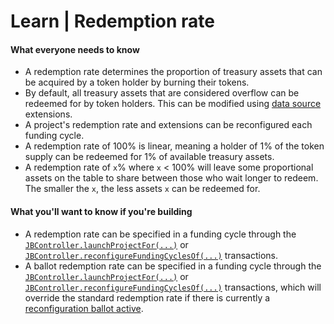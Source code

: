 # Learn | Redemption rate

#### What everyone needs to know

* A redemption rate determines the proportion of treasury assets that can be acquired by a token holder by burning their tokens.
* By default, all treasury assets that are considered overflow can be redeemed for by token holders. This can be modified using [data source](data-source.md) extensions.
* A project's redemption rate and extensions can be reconfigured each funding cycle.
* A redemption rate of 100% is linear, meaning a holder of 1% of the token supply can be redeemed for 1% of available treasury assets.
* A redemption rate of `x`% where `x` < 100% will leave some proportional assets on the table to share between those who wait longer to redeem. The smaller the `x`, the less assets `x` can be redeemed for.

#### What you'll want to know if you're building

* A redemption rate can be specified in a funding cycle through the [`JBController.launchProjectFor(...)`](../../api/contracts/or-controllers/jbcontroller/write/launchprojectfor.md) or [`JBController.reconfigureFundingCyclesOf(...)`](../../api/contracts/or-controllers/jbcontroller/write/reconfigurefundingcyclesof.md) transactions.
* A ballot redemption rate can be specified in a funding cycle through the [`JBController.launchProjectFor(...)`](../../api/contracts/or-controllers/jbcontroller/write/launchprojectfor.md) or [`JBController.reconfigureFundingCyclesOf(...)`](../../api/contracts/or-controllers/jbcontroller/write/reconfigurefundingcyclesof.md) transactions, which will override the standard redemption rate if there is currently a [reconfiguration ballot active](ballot.md).
